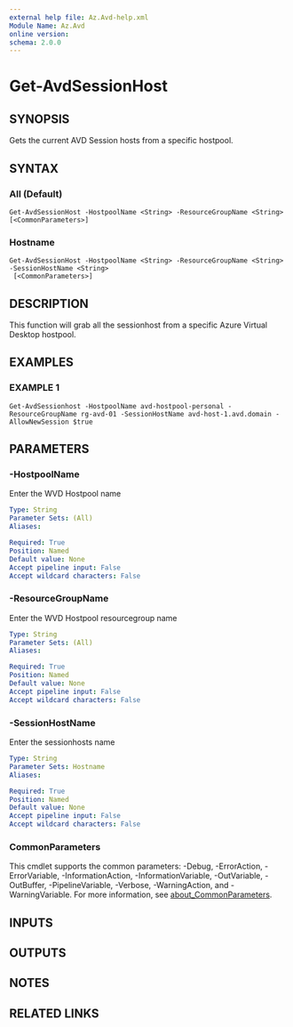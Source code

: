 ```yaml
---
external help file: Az.Avd-help.xml
Module Name: Az.Avd
online version:
schema: 2.0.0
---
```


# Get-AvdSessionHost

## SYNOPSIS
Gets the current AVD Session hosts from a specific hostpool.

## SYNTAX

### All (Default)
```
Get-AvdSessionHost -HostpoolName <String> -ResourceGroupName <String> [<CommonParameters>]
```

### Hostname
```
Get-AvdSessionHost -HostpoolName <String> -ResourceGroupName <String> -SessionHostName <String>
 [<CommonParameters>]
```

## DESCRIPTION
This function will grab all the sessionhost from a specific Azure Virtual Desktop hostpool.

## EXAMPLES

### EXAMPLE 1
```
Get-AvdSessionhost -HostpoolName avd-hostpool-personal -ResourceGroupName rg-avd-01 -SessionHostName avd-host-1.avd.domain -AllowNewSession $true
```

## PARAMETERS

### -HostpoolName
Enter the WVD Hostpool name

```yaml
Type: String
Parameter Sets: (All)
Aliases:

Required: True
Position: Named
Default value: None
Accept pipeline input: False
Accept wildcard characters: False
```

### -ResourceGroupName
Enter the WVD Hostpool resourcegroup name

```yaml
Type: String
Parameter Sets: (All)
Aliases:

Required: True
Position: Named
Default value: None
Accept pipeline input: False
Accept wildcard characters: False
```

### -SessionHostName
Enter the sessionhosts name

```yaml
Type: String
Parameter Sets: Hostname
Aliases:

Required: True
Position: Named
Default value: None
Accept pipeline input: False
Accept wildcard characters: False
```

### CommonParameters
This cmdlet supports the common parameters: -Debug, -ErrorAction, -ErrorVariable, -InformationAction, -InformationVariable, -OutVariable, -OutBuffer, -PipelineVariable, -Verbose, -WarningAction, and -WarningVariable. For more information, see [about_CommonParameters](http://go.microsoft.com/fwlink/?LinkID=113216).

## INPUTS

## OUTPUTS

## NOTES

## RELATED LINKS
